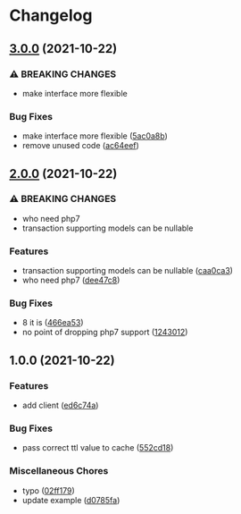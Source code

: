 # Changelog

## [3.0.0](https://www.github.com/brokeyourbike/bancore-api-client-php/compare/v2.0.0...v3.0.0) (2021-10-22)


### ⚠ BREAKING CHANGES

* make interface more flexible

### Bug Fixes

* make interface more flexible ([5ac0a8b](https://www.github.com/brokeyourbike/bancore-api-client-php/commit/5ac0a8bf46a166f737306c3e155d95c0f9fdfac2))
* remove unused code ([ac64eef](https://www.github.com/brokeyourbike/bancore-api-client-php/commit/ac64eefc742bf308c5b20ce4a1de8613e58a9217))

## [2.0.0](https://www.github.com/brokeyourbike/bancore-api-client-php/compare/v1.0.0...v2.0.0) (2021-10-22)


### ⚠ BREAKING CHANGES

* who need php7
* transaction supporting models can be nullable

### Features

* transaction supporting models can be nullable ([caa0ca3](https://www.github.com/brokeyourbike/bancore-api-client-php/commit/caa0ca3bea17878c9b30cea75021f114d4bc753f))
* who need php7 ([dee47c8](https://www.github.com/brokeyourbike/bancore-api-client-php/commit/dee47c8c15b7d79134a39b369e921ff278a6e04a))


### Bug Fixes

* 8 it is ([466ea53](https://www.github.com/brokeyourbike/bancore-api-client-php/commit/466ea531f495ea0c111a7b83f7b2accee8829c39))
* no point of dropping php7 support ([1243012](https://www.github.com/brokeyourbike/bancore-api-client-php/commit/12430120270ad331c7e823708b5f0dd7c970a9e5))

## 1.0.0 (2021-10-22)


### Features

* add client ([ed6c74a](https://www.github.com/brokeyourbike/bancore-api-client-php/commit/ed6c74a2410ed8612858b0afef8cb6c49466286d))


### Bug Fixes

* pass correct ttl value to cache ([552cd18](https://www.github.com/brokeyourbike/bancore-api-client-php/commit/552cd18a301bb4bbcdb4f5c89e603b520676759c))


### Miscellaneous Chores

* typo ([02ff179](https://www.github.com/brokeyourbike/bancore-api-client-php/commit/02ff179a4966c6bbeaba974c53faf1b28424d955))
* update example ([d0785fa](https://www.github.com/brokeyourbike/bancore-api-client-php/commit/d0785fa45429da18bbe43608dca5821685213007))
